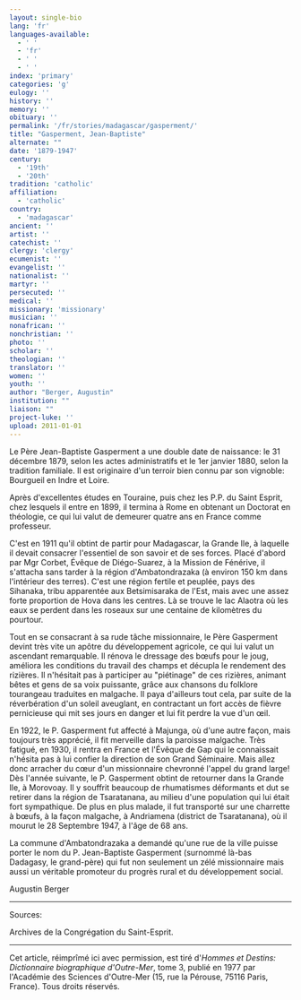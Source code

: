 ```yaml
---
layout: single-bio
lang: 'fr'
languages-available:
  - ' '
  - 'fr'
  - ' '
  - ' '
index: 'primary'
categories: 'g'
eulogy: ''
history: ''
memory: ''
obituary: ''
permalink: '/fr/stories/madagascar/gasperment/'
title: "Gasperment, Jean-Baptiste"
alternate: ""
date: '1879-1947'
century:
  - '19th'
  - '20th'
tradition: 'catholic'
affiliation:
  - 'catholic'
country:
  - 'madagascar'
ancient: ''
artist: ''
catechist: ''
clergy: 'clergy'
ecumenist: ''
evangelist: ''
nationalist: ''
martyr: ''
persecuted: ''
medical: ''
missionary: 'missionary'
musician: ''
nonafrican: ''
nonchristian: ''
photo: ''
scholar: ''
theologian: ''
translator: ''
women: ''
youth: ''
author: "Berger, Augustin"
institution: ""
liaison: ""
project-luke: ''
upload: 2011-01-01
---
```




Le Père Jean-Baptiste Gasperment a une double date de naissance: le 31 décembre 1879, selon les actes administratifs et le 1er janvier 1880, selon la tradition familiale. Il est originaire d'un terroir bien connu par son vignoble: Bourgueil en Indre et Loire.

Après d'excellentes études en Touraine, puis chez les P.P. du Saint Esprit, chez lesquels il entre en 1899, il termina à Rome en obtenant un Doctorat en théologie, ce qui lui valut de demeurer quatre ans en France comme professeur.

C'est en 1911 qu'il obtint de partir pour Madagascar, la Grande Ile, à laquelle il devait consacrer l'essentiel de son savoir et de ses forces. Placé d'abord par Mgr Corbet, Évêque de Diégo-Suarez, à la Mission de Fénérive, il s'attacha sans tarder à la région d'Ambatondrazaka (à environ 150 km dans l'intérieur des terres). C'est une région fertile et peuplée, pays des Sihanaka, tribu apparentée aux Betsimisaraka de l'Est, mais avec une assez forte proportion de Hova dans les centres. Là se trouve le lac Alaotra où les eaux se perdent dans les roseaux sur une centaine de kilomètres du pourtour.

Tout en se consacrant à sa rude tâche missionnaire, le Père Gasperment devint très vite un apôtre du développement agricole, ce qui lui valut un ascendant remarquable. Il rénova le dressage des bœufs pour le joug, améliora les conditions du travail des champs et décupla le rendement des rizières. Il n'hésitait pas à participer au "piétinage" de ces rizières, animant bêtes et gens de sa voix puissante, grâce aux chansons du folklore tourangeau traduites en malgache. Il paya d'ailleurs tout cela, par suite de la réverbération d'un soleil aveuglant, en contractant un fort accès de fièvre pernicieuse qui mit ses jours en danger et lui fit perdre la vue d'un œil.

En 1922, le P. Gasperment fut affecté à Majunga, où d'une autre façon, mais toujours très apprécié, il fit merveille dans la paroisse malgache. Très fatigué, en 1930, il rentra en France et l'Évêque de Gap qui le connaissait n'hésita pas à lui confier la direction de son Grand Séminaire. Mais allez donc arracher du cœur d'un missionnaire chevronné l'appel du grand large! Dès l'année suivante, le P. Gasperment obtint de retourner dans la Grande Ile, à Morovoay. Il y souffrit beaucoup de rhumatismes déformants et dut se retirer dans la région de Tsaratanana, au milieu d'une population qui lui était fort sympathique. De plus en plus malade, il fut transporté sur une charrette à bœufs, à la façon malgache, à Andriamena (district de Tsaratanana), où il mourut le 28 Septembre 1947, à l'âge de 68 ans.

La commune d'Ambatondrazaka a demandé qu'une rue de la ville puisse porter le nom du P. Jean-Baptiste Gasperment (surnommé là-bas Dadagasy, le grand-père) qui fut non seulement un zélé missionnaire mais aussi un véritable promoteur du progrès rural et du développement social.

Augustin Berger

---

Sources:

Archives de la Congrégation du Saint-Esprit.

---

Cet article, réimprîmé ici avec permission, est tiré d'*Hommes et Destins: Dictionnaire biographique d'Outre-Mer*, tome 3, publié en 1977 par l'Académie des Sciences d'Outre-Mer (15, rue la Pérouse, 75116 Paris, France). Tous droits réservés.
